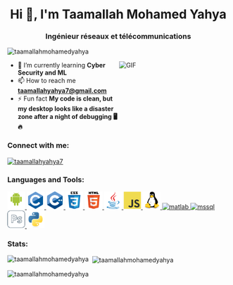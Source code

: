 <h1 align="center">Hi 👋, I'm Taamallah Mohamed Yahya</h1>
<h3 align="center">Ingénieur réseaux et télécommunications</h3>

<p align="left">
  <img src="https://komarev.com/ghpvc/?username=taamallahmohamedyahya&label=Profile%20views&color=0e75b6&style=flat" alt="taamallahmohamedyahya" />
</p>

<img align="right" alt="GIF" src="https://media.tenor.com/GfSX-u7VGM4AAAAM/coding.gif" width="250" height="200"/>

- 🌱 I’m currently learning **Cyber Security and ML**  
- 📫 How to reach me **taamallahyahya7@gmail.com**  
- ⚡ Fun fact **My code is clean, but my desktop looks like a disaster zone after a night of debugging 🖥️🔥**  

<h3 align="left">Connect with me:</h3>
<p align="left">
  <a href="https://instagram.com/taamallahyahya7" target="blank">
    <img align="center" src="https://raw.githubusercontent.com/rahuldkjain/github-profile-readme-generator/master/src/images/icons/Social/instagram.svg" alt="taamallahyahya7" height="30" width="40" />
  </a>
</p>

<h3 align="left">Languages and Tools:</h3>
<p align="left">
  <a href="https://developer.android.com" target="_blank" rel="noreferrer">
    <img src="https://raw.githubusercontent.com/devicons/devicon/master/icons/android/android-original-wordmark.svg" alt="android" width="40" height="40"/>
  </a>
  <a href="https://www.cprogramming.com/" target="_blank" rel="noreferrer">
    <img src="https://raw.githubusercontent.com/devicons/devicon/master/icons/c/c-original.svg" alt="c" width="40" height="40"/>
  </a>
  <a href="https://www.w3schools.com/cpp/" target="_blank" rel="noreferrer">
    <img src="https://raw.githubusercontent.com/devicons/devicon/master/icons/cplusplus/cplusplus-original.svg" alt="cplusplus" width="40" height="40"/>
  </a>
  <a href="https://www.w3schools.com/css/" target="_blank" rel="noreferrer">
    <img src="https://raw.githubusercontent.com/devicons/devicon/master/icons/css3/css3-original-wordmark.svg" alt="css3" width="40" height="40"/>
  </a>
  <a href="https://www.w3.org/html/" target="_blank" rel="noreferrer">
    <img src="https://raw.githubusercontent.com/devicons/devicon/master/icons/html5/html5-original-wordmark.svg" alt="html5" width="40" height="40"/>
  </a>
  <a href="https://www.java.com" target="_blank" rel="noreferrer">
    <img src="https://raw.githubusercontent.com/devicons/devicon/master/icons/java/java-original.svg" alt="java" width="40" height="40"/>
  </a>
  <a href="https://developer.mozilla.org/en-US/docs/Web/JavaScript" target="_blank" rel="noreferrer">
    <img src="https://raw.githubusercontent.com/devicons/devicon/master/icons/javascript/javascript-original.svg" alt="javascript" width="40" height="40"/>
  </a>
  <a href="https://www.linux.org/" target="_blank" rel="noreferrer">
    <img src="https://raw.githubusercontent.com/devicons/devicon/master/icons/linux/linux-original.svg" alt="linux" width="40" height="40"/>
  </a>
  <a href="https://www.mathworks.com/" target="_blank" rel="noreferrer">
    <img src="https://upload.wikimedia.org/wikipedia/commons/2/21/Matlab_Logo.png" alt="matlab" width="40" height="40"/>
  </a>
  <a href="https://www.microsoft.com/en-us/sql-server" target="_blank" rel="noreferrer">
    <img src="https://www.svgrepo.com/show/303229/microsoft-sql-server-logo.svg" alt="mssql" width="40" height="40"/>
  </a>
  <a href="https://www.photoshop.com/en" target="_blank" rel="noreferrer">
    <img src="https://raw.githubusercontent.com/devicons/devicon/master/icons/photoshop/photoshop-line.svg" alt="photoshop" width="40" height="40"/>
  </a>
  <a href="https://www.python.org" target="_blank" rel="noreferrer">
    <img src="https://raw.githubusercontent.com/devicons/devicon/master/icons/python/python-original.svg" alt="python" width="40" height="40"/>
  </a>
</p>

<h3 align="left">Stats:</h3>
<p align="left">
  <img align="left" src="https://github-readme-stats.vercel.app/api/top-langs?username=taamallahmohamedyahya&show_icons=true&locale=en&layout=compact" alt="taamallahmohamedyahya" />
</p>

<p>&nbsp;
  <img align="center" src="https://github-readme-stats.vercel.app/api?username=taamallahmohamedyahya&show_icons=true&locale=en" alt="taamallahmohamedyahya" />
</p>

<p>
  <img align="center" src="https://github-readme-streak-stats.herokuapp.com/?user=taamallahmohamedyahya&theme=dark" alt="taamallahmohamedyahya" />
</p>
